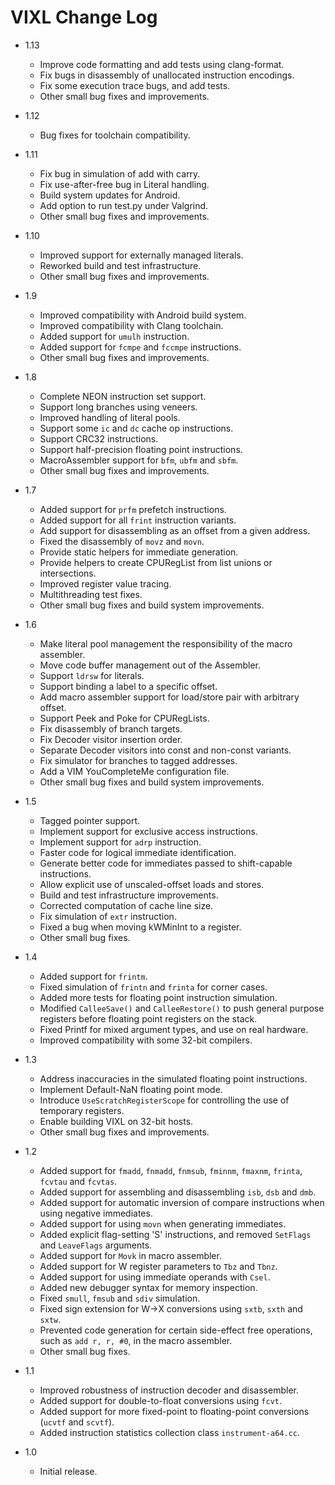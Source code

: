 VIXL Change Log
===============

* 1.13
    + Improve code formatting and add tests using clang-format.
    + Fix bugs in disassembly of unallocated instruction encodings.
    + Fix some execution trace bugs, and add tests.
    + Other small bug fixes and improvements.

* 1.12
    + Bug fixes for toolchain compatibility.

* 1.11
    + Fix bug in simulation of add with carry.
    + Fix use-after-free bug in Literal handling.
    + Build system updates for Android.
    + Add option to run test.py under Valgrind.
    + Other small bug fixes and improvements.

* 1.10
    + Improved support for externally managed literals.
    + Reworked build and test infrastructure.
    + Other small bug fixes and improvements.

* 1.9
    + Improved compatibility with Android build system.
    + Improved compatibility with Clang toolchain.
    + Added support for `umulh` instruction.
    + Added support for `fcmpe` and `fccmpe` instructions.
    + Other small bug fixes and improvements.

* 1.8
    + Complete NEON instruction set support.
    + Support long branches using veneers.
    + Improved handling of literal pools.
    + Support some `ic` and `dc` cache op instructions.
    + Support CRC32 instructions.
    + Support half-precision floating point instructions.
    + MacroAssembler support for `bfm`, `ubfm` and `sbfm`.
    + Other small bug fixes and improvements.

* 1.7
    + Added support for `prfm` prefetch instructions.
    + Added support for all `frint` instruction variants.
    + Add support for disassembling as an offset from a given address.
    + Fixed the disassembly of `movz` and `movn`.
    + Provide static helpers for immediate generation.
    + Provide helpers to create CPURegList from list unions or intersections.
    + Improved register value tracing.
    + Multithreading test fixes.
    + Other small bug fixes and build system improvements.

* 1.6
    + Make literal pool management the responsibility of the macro assembler.
    + Move code buffer management out of the Assembler.
    + Support `ldrsw` for literals.
    + Support binding a label to a specific offset.
    + Add macro assembler support for load/store pair with arbitrary offset.
    + Support Peek and Poke for CPURegLists.
    + Fix disassembly of branch targets.
    + Fix Decoder visitor insertion order.
    + Separate Decoder visitors into const and non-const variants.
    + Fix simulator for branches to tagged addresses.
    + Add a VIM YouCompleteMe configuration file.
    + Other small bug fixes and build system improvements.

* 1.5
    + Tagged pointer support.
    + Implement support for exclusive access instructions.
    + Implement support for `adrp` instruction.
    + Faster code for logical immediate identification.
    + Generate better code for immediates passed to shift-capable instructions.
    + Allow explicit use of unscaled-offset loads and stores.
    + Build and test infrastructure improvements.
    + Corrected computation of cache line size.
    + Fix simulation of `extr` instruction.
    + Fixed a bug when moving kWMinInt to a register.
    + Other small bug fixes.

* 1.4
    + Added support for `frintm`.
    + Fixed simulation of `frintn` and `frinta` for corner cases.
    + Added more tests for floating point instruction simulation.
    + Modified `CalleeSave()` and `CalleeRestore()` to push general purpose
      registers before floating point registers on the stack.
    + Fixed Printf for mixed argument types, and use on real hardware.
    + Improved compatibility with some 32-bit compilers.

* 1.3
    + Address inaccuracies in the simulated floating point instructions.
    + Implement Default-NaN floating point mode.
    + Introduce `UseScratchRegisterScope` for controlling the use of temporary
      registers.
    + Enable building VIXL on 32-bit hosts.
    + Other small bug fixes and improvements.

* 1.2
    + Added support for `fmadd`, `fnmadd`, `fnmsub`, `fminnm`, `fmaxnm`,
      `frinta`, `fcvtau` and `fcvtas`.
    + Added support for assembling and disassembling `isb`, `dsb` and `dmb`.
    + Added support for automatic inversion of compare instructions when using
      negative immediates.
    + Added support for using `movn` when generating immediates.
    + Added explicit flag-setting 'S' instructions, and removed
      `SetFlags` and `LeaveFlags` arguments.
    + Added support for `Movk` in macro assembler.
    + Added support for W register parameters to `Tbz` and `Tbnz`.
    + Added support for using immediate operands with `Csel`.
    + Added new debugger syntax for memory inspection.
    + Fixed `smull`, `fmsub` and `sdiv` simulation.
    + Fixed sign extension for W->X conversions using `sxtb`, `sxth` and `sxtw`.
    + Prevented code generation for certain side-effect free operations,
      such as `add r, r, #0`, in the macro assembler.
    + Other small bug fixes.

* 1.1
    + Improved robustness of instruction decoder and disassembler.
    + Added support for double-to-float conversions using `fcvt`.
    + Added support for more fixed-point to floating-point conversions (`ucvtf`
      and `scvtf`).
    + Added instruction statistics collection class `instrument-a64.cc`.

* 1.0
    + Initial release.
